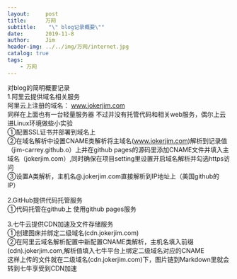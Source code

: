 ```yaml
---
layout:     post
title:      万网
subtitle:    "\" blog记录概要\""
date:       2019-11-8
author:     Jim
header-img: ../../img/万网/internet.jpg
catalog: true
tags:
    - 万网
---
```


对blog的简明概要记录<br>
1.阿里云提供域名相关服务<br>
阿里云上注册的域名： www.jokerjim.com<br>
同样在上面也有一台轻量服务器 不过并没有托管代码和相关web服务，偶尔上云进Linux环境做些小实验<br>
①配置SSL证书并部署到域名上<br>
②在域名解析中设置CNAME类解析将主域名(www.jokerjim.com)解析到记录值（jim-carrey.github.o）上并在github pages的源码里添加CNAME文件并填入主域名（jokerjim.com）,同时确保在项目setting里设置开启域名解析并勾选https访问<br>
③设置A类解析，主机名@.jokerjim.com直接解析到IP地址上（美国github的IP）<br>


2.GitHub提供代码托管服务<br>
①代码托管在github上 使用github pages服务<br>


3.七牛云提供CDN加速及文件存储服务<br>
①创建图床并绑定二级域名(cdn.jokerjim.com)<br>
②在阿里云域名解析配置中新配置CNAME类解析，主机名填入前缀(cdn).jokerjim.com,解析值填入七牛平台上绑定二级域名对应的CNAME<br>
这样上传的文件就在二级域名(cdn.jokerjim.com)下，图片链到Markdown里就会转到七牛享受到CDN加速


